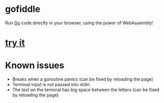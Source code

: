 # gofiddle
Run [Go](https://go.dev) code directly in your browser, using the power of WebAssembly!

# [try it](https://laptopcat.github.io/gofiddle)

# Known issues
- Breaks when a goroutine panics (can be fixed by reloading the page)
- Terminal input is not passed into stdin
- The text on the terminal has big space between the letters (can be fixed by reloading the page)
